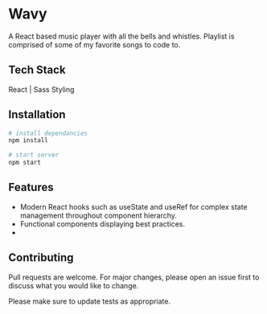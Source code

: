 # Wavy

A React based music player with all the bells and whistles. Playlist is comprised of some of my favorite songs to code to. 

## Tech Stack
React | Sass Styling

## Installation

```bash
# install dependancies
npm install

# start server
npm start
```

## Features
- Modern React hooks such as useState and useRef for complex state management throughout component hierarchy.
- Functional components displaying best practices. 
- 

## Contributing
Pull requests are welcome. For major changes, please open an issue first to discuss what you would like to change.

Please make sure to update tests as appropriate.
